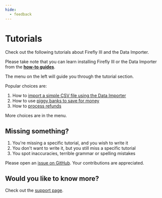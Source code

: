 ```yaml
---
hide:
  - feedback
---
```


# Tutorials

Check out the following tutorials about Firefly III and the Data Importer.

Please take note that you can learn installing Firefly III or the Data Importer from the **[how-to guides](../how-to/index.md)**.

The menu on the left will guide you through the tutorial section.

Popular choices are:

1. How to [import a simple CSV file using the Data Importer](data-importer/csv.md)
2. How to use [piggy banks to save for money](finances/piggy-bank.md)
3. How to [process refunds](finances/refund.md)

More choices are in the menu.

## Missing something?

1. You're missing a specific tutorial, and you wish to write it
2. You don't want to write it, but you still miss a specific tutorial
3. You spot inaccuracies, terrible grammar or spelling mistakes

Please open an [issue on GitHub](https://github.com/firefly-iii/firefly-iii/issues/new?assignees=&labels=&projects=&template=fr.yml). Your contributions are appreciated.

## Would you like to know more?

Check out the [support page](../references/support.md).
